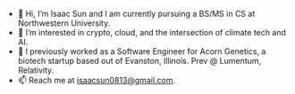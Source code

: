 - 👋 Hi, I’m Isaac Sun and I am currently pursuing a BS/MS in CS at Northwestern University. 
- 👀 I’m interested in crypto, cloud, and the intersection of climate tech and AI. 
- 🌱 I previously worked as a Software Engineer for Acorn Genetics, a biotech startup based out of Evanston, Illinois. Prev @ Lumentum, Relativity. 
- 📫 Reach me at isaacsun0813@gmail.com.

<!---
isaacsun0813/isaacsun0813 is a ✨ special ✨ repository because its `README.md` (this file) appears on your GitHub profile.
You can click the Preview link to take a look at your changes.
--->
